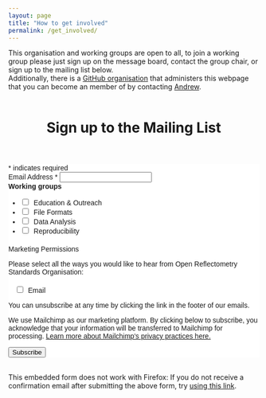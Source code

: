 ```yaml
---
layout: page
title: "How to get involved"
permalink: /get_involved/
---
```


This organisation and working groups are open to all, to join a working group please just sign up on the message board, contact the group chair, or sign up to the mailing list below.<br>
Additionally, there is a <a href="https://github.com/reflectivity">GitHub organisation</a> that administers this webpage that you can become an member of by contacting <a href="mailto:andrew.mccluskey@ess.eu">Andrew</a>.
<br><br>
<!-- Begin Mailchimp Signup Form -->
<header class="post-content"><h1>Sign up to the Mailing List</h1></header>
<link href="//cdn-images.mailchimp.com/embedcode/classic-10_7.css" rel="stylesheet" type="text/css">
<style type="text/css">
#mc_embed_signup{background:#fff; clear:left; font:14px Helvetica,Arial,sans-serif; }
/* Add your own Mailchimp form style overrides in your site stylesheet or in this style block.
   We recommend moving this block and the preceding CSS link to the HEAD of your HTML file. */
</style>
<style type="text/css">
#mc-embedded-subscribe-form input[type=checkbox]{display: inline; width: auto;margin-right: 10px;}
#mergeRow-gdpr {margin-top: 20px;}
#mergeRow-gdpr fieldset label {font-weight: normal;}
#mc-embedded-subscribe-form .mc_fieldset{border:none;min-height: 0px;padding-bottom:0px;}
</style>
<div id="mc_embed_signup">
<form action="https://reflectometry.us10.list-manage.com/subscribe/post?u=e7e953117fa45f665f9030aaa&amp;id=fa298202d4" method="post" id="mc-embedded-subscribe-form" name="mc-embedded-subscribe-form" class="validate" target="_blank" novalidate>
  <div id="mc_embed_signup_scroll">
<div class="indicates-required"><span class="asterisk">*</span> indicates required</div>
<div class="mc-field-group">
<label for="mce-EMAIL">Email Address  <span class="asterisk">*</span>
</label>
<input type="email" value="" name="EMAIL" class="required email" id="mce-EMAIL">
</div>
<div class="mc-field-group input-group">
  <strong>Working groups </strong>
  <ul><li><input type="checkbox" value="1" name="group[16949][1]" id="mce-group[16949]-16949-0"><label for="mce-group[16949]-16949-0">Education &amp; Outreach</label></li>
<li><input type="checkbox" value="2" name="group[16949][2]" id="mce-group[16949]-16949-1"><label for="mce-group[16949]-16949-1">File Formats</label></li>
<li><input type="checkbox" value="4" name="group[16949][4]" id="mce-group[16949]-16949-2"><label for="mce-group[16949]-16949-2">Data Analysis</label></li>
<li><input type="checkbox" value="8" name="group[16949][8]" id="mce-group[16949]-16949-3"><label for="mce-group[16949]-16949-3">Reproducibility</label></li>
</ul>
</div>
<div id="mergeRow-gdpr" class="mergeRow gdpr-mergeRow content__gdprBlock mc-field-group">
  <div class="content__gdpr">
      <label>Marketing Permissions</label>
      <p>Please select all the ways you would like to hear from Open Reflectometry Standards Organisation:</p>
      <fieldset class="mc_fieldset gdprRequired mc-field-group" name="interestgroup_field">
  <label class="checkbox subfield" for="gdpr_33345"><input type="checkbox" id="gdpr_33345" name="gdpr[33345]" value="Y" class="av-checkbox gdpr"><span>Email</span> </label>
      </fieldset>
      <p>You can unsubscribe at any time by clicking the link in the footer of our emails.</p>
  </div>
  <div class="content__gdprLegal">
      <p>We use Mailchimp as our marketing platform. By clicking below to subscribe, you acknowledge that your information will be transferred to Mailchimp for processing. <a href="https://mailchimp.com/legal/" target="_blank">Learn more about Mailchimp's privacy practices here.</a></p>
  </div>
</div>
<div id="mce-responses" class="clear">
  <div class="response" id="mce-error-response" style="display:none"></div>
  <div class="response" id="mce-success-response" style="display:none"></div>
</div>    <!-- real people should not fill this in and expect good things - do not remove this or risk form bot signups-->
  <div style="position: absolute; left: -5000px;" aria-hidden="true"><input type="text" name="b_e7e953117fa45f665f9030aaa_fa298202d4" tabindex="-1" value=""></div>
  <div class="clear"><input type="submit" value="Subscribe" name="subscribe" id="mc-embedded-subscribe" class="button"></div>
  </div>
</form>
</div>
<script type='text/javascript' src='//s3.amazonaws.com/downloads.mailchimp.com/js/mc-validate.js'></script><script type='text/javascript'>(function($) {window.fnames = new Array(); window.ftypes = new Array();fnames[0]='EMAIL';ftypes[0]='email';fnames[1]='FNAME';ftypes[1]='text';fnames[2]='LNAME';ftypes[2]='text';fnames[3]='ADDRESS';ftypes[3]='address';fnames[4]='PHONE';ftypes[4]='phone';fnames[5]='BIRTHDAY';ftypes[5]='birthday';}(jQuery));var $mcj = jQuery.noConflict(true);</script>
<!--End mc_embed_signup-->
<br>
This embedded form does not work with Firefox: If you do not receive a confirmation email after submitting the above form, try <a href="http://eepurl.com/g7le3v">using this link</a>.
